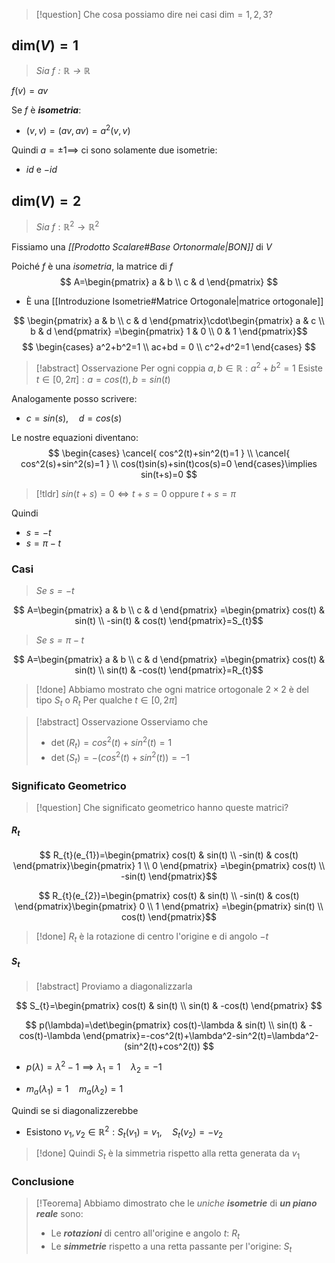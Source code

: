 >[!question] Che cosa possiamo dire nei casi $\text{dim}=1,2,3$?

## $\text{dim}(V)=1$
>*Sia $f:\mathbb{R}\to\mathbb{R}$*

$f(v)=av$

Se $f$ è ***isometria***:
- $(v,v)=(av,av)=a^2(v,v)$

Quindi $a=\pm 1\implies$ ci sono solamente due isometrie:
- $id$ e $-id$

## $\text{dim}(V)=2$
>*Sia* $f:\mathbb{R}^2\to\mathbb{R}^2$

Fissiamo una *[[Prodotto Scalare#Base Ortonormale|BON]]* di $V$

Poiché $f$ è una *isometria*, la matrice di $f$
$$
A=\begin{pmatrix}
a & b \\
c & d
\end{pmatrix}
$$ 
- È una [[Introduzione Isometrie#Matrice Ortogonale|matrice ortogonale]]

$$
\begin{pmatrix}
a & b \\
c & d
\end{pmatrix}\cdot\begin{pmatrix}
a & c \\
b & d
\end{pmatrix}
=\begin{pmatrix}
1 & 0 \\
0 & 1
\end{pmatrix}$$
$$
\begin{cases}
a^2+b^2=1 \\
ac+bd = 0 \\
c^2+d^2=1
\end{cases}
$$

>[!abstract] Osservazione
>Per ogni coppia  $a,b\in\mathbb{R}:a^2+b^2=1$
>Esiste $t\in[0,2\pi]:a=cos(t),b=sin(t)$

Analogamente posso scrivere:
- $c=sin(s),\quad d=cos(s)$

Le nostre equazioni diventano:
$$
\begin{cases}
\cancel{ cos^2(t)+sin^2(t)=1 } \\
\cancel{ cos^2(s)+sin^2(s)=1 } \\
cos(t)sin(s)+sin(t)cos(s)=0
\end{cases}\implies sin(t+s)=0
$$

>[!tldr] $sin(t+s)=0\iff t+s=0$ oppure $t+s=\pi$

Quindi
- $s=-t$
- $s=\pi-t$

### Casi
>*Se $s=-t$*

$$
A=\begin{pmatrix}
a & b \\
c & d
\end{pmatrix}
=\begin{pmatrix}
cos(t) & sin(t) \\
-sin(t) &  cos(t)
\end{pmatrix}=S_{t}$$

>*Se $s=\pi-t$*

$$
A=\begin{pmatrix}
a & b \\
c & d
\end{pmatrix}
=\begin{pmatrix}
cos(t) & sin(t) \\
sin(t) &  -cos(t)
\end{pmatrix}=R_{t}$$

>[!done] Abbiamo mostrato che ogni matrice ortogonale $2\times 2$ è del tipo $S_{t}$ o $R_{t}$
>Per qualche $t\in[0,2\pi]$


>[!abstract] Osservazione
>Osserviamo che
>- $\det(R_{t})=cos^2(t)+sin^2(t)=1$
>- $\det(S_{t})=-(cos^2(t)+sin^2(t))=-1$

### Significato Geometrico
>[!question] Che significato geometrico hanno queste matrici?

#### $R_{t}$

$$
R_{t}(e_{1})=\begin{pmatrix}
cos(t) & sin(t) \\
-sin(t) & cos(t)
\end{pmatrix}\begin{pmatrix}
1 \\
0
\end{pmatrix}
=\begin{pmatrix}
cos(t) \\
-sin(t)
\end{pmatrix}$$

$$
R_{t}(e_{2})=\begin{pmatrix}
cos(t) & sin(t) \\
-sin(t) & cos(t)
\end{pmatrix}\begin{pmatrix}
0 \\
1
\end{pmatrix}
=\begin{pmatrix}
sin(t) \\
cos(t)
\end{pmatrix}$$

>[!done] $R_{t}$ è la rotazione di centro l'origine e di angolo $-t$

#### $S_{t}$

>[!abstract] Proviamo a diagonalizzarla

$$
S_{t}=\begin{pmatrix}
cos(t) & sin(t) \\
sin(t) & -cos(t)
\end{pmatrix}
$$

$$
p(\lambda)=\det\begin{pmatrix}
cos(t)-\lambda & sin(t) \\
sin(t) & -cos(t)-\lambda
\end{pmatrix}=-cos^2(t)+\lambda^2-sin^2(t)=\lambda^2-(sin^2(t)+cos^2(t))
$$
- $p(\lambda)=\lambda^2-1\implies \lambda_{1}=1 \quad \lambda_{2}=-1$

- $m_{a}(\lambda_{1})=1\quad m_{a}(\lambda_{2})=1$

Quindi se si diagonalizzerebbe
- Esistono $v_{1},v_{2}\in\mathbb{R}^2:S_{t}(v_{1})=v_{1},\quad S_{t}(v_{2})=-v_{2}$

>[!done] Quindi $S_{t}$ è la simmetria rispetto alla retta generata da $v_{1}$

### Conclusione
>[!Teorema]
>Abbiamo dimostrato che le *uniche* ***isometrie*** di ***un piano reale*** sono:
>- Le ***rotazioni*** di centro all'origine e angolo $t$: $R_{t}$
>- Le ***simmetrie*** rispetto a una retta passante per l'origine: $S_{t}$

